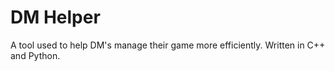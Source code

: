 # DM Helper
 A tool used to help DM's manage their game more efficiently. Written in C++ and Python.
